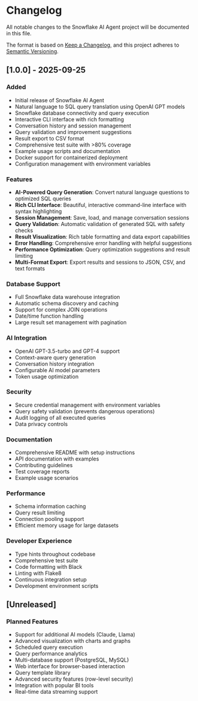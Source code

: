 # Changelog

All notable changes to the Snowflake AI Agent project will be documented in this file.

The format is based on [Keep a Changelog](https://keepachangelog.com/en/1.0.0/),
and this project adheres to [Semantic Versioning](https://semver.org/spec/v2.0.0.html).

## [1.0.0] - 2025-09-25

### Added
- Initial release of Snowflake AI Agent
- Natural language to SQL query translation using OpenAI GPT models
- Snowflake database connectivity and query execution
- Interactive CLI interface with rich formatting
- Conversation history and session management
- Query validation and improvement suggestions
- Result export to CSV format
- Comprehensive test suite with >80% coverage
- Example usage scripts and documentation
- Docker support for containerized deployment
- Configuration management with environment variables

### Features
- **AI-Powered Query Generation**: Convert natural language questions to optimized SQL queries
- **Rich CLI Interface**: Beautiful, interactive command-line interface with syntax highlighting
- **Session Management**: Save, load, and manage conversation sessions
- **Query Validation**: Automatic validation of generated SQL with safety checks
- **Result Visualization**: Rich table formatting and data export capabilities
- **Error Handling**: Comprehensive error handling with helpful suggestions
- **Performance Optimization**: Query optimization suggestions and result limiting
- **Multi-Format Export**: Export results and sessions to JSON, CSV, and text formats

### Database Support
- Full Snowflake data warehouse integration
- Automatic schema discovery and caching
- Support for complex JOIN operations
- Date/time function handling
- Large result set management with pagination

### AI Integration
- OpenAI GPT-3.5-turbo and GPT-4 support
- Context-aware query generation
- Conversation history integration
- Configurable AI model parameters
- Token usage optimization

### Security
- Secure credential management with environment variables
- Query safety validation (prevents dangerous operations)
- Audit logging of all executed queries
- Data privacy controls

### Documentation
- Comprehensive README with setup instructions
- API documentation with examples
- Contributing guidelines
- Test coverage reports
- Example usage scenarios

### Performance
- Schema information caching
- Query result limiting
- Connection pooling support
- Efficient memory usage for large datasets

### Developer Experience
- Type hints throughout codebase
- Comprehensive test suite
- Code formatting with Black
- Linting with Flake8
- Continuous integration setup
- Development environment scripts

## [Unreleased]

### Planned Features
- Support for additional AI models (Claude, Llama)
- Advanced visualization with charts and graphs
- Scheduled query execution
- Query performance analytics
- Multi-database support (PostgreSQL, MySQL)
- Web interface for browser-based interaction
- Query template library
- Advanced security features (row-level security)
- Integration with popular BI tools
- Real-time data streaming support